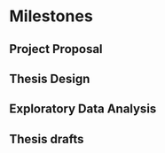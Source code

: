 # Milestones

## Project Proposal


## Thesis Design


## Exploratory Data Analysis


## Thesis drafts
